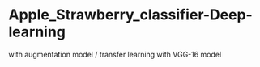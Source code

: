 # Apple_Strawberry_classifier-Deep-learning
with augmentation model / transfer learning with VGG-16 model
